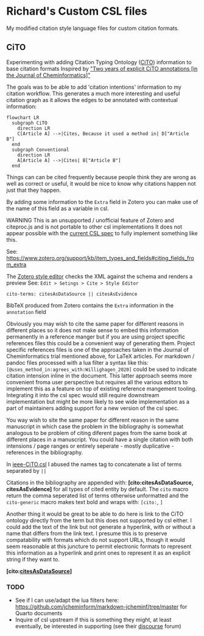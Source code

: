 # Richard's Custom CSL files

My modified citation style language files for custom citation formats.

## CiTO

Experimenting with adding Citation Typing Ontology ([CiTO](https://sparontologies.github.io/cito/current/cito.html)) information to base citation formats
Inspired by ["Two years of explicit CiTO annotations [in the Journal of Cheminformatics]"](https://doi.org/10.1186/s13321-023-00683-2)

The goals was to be able to add 'citation intentions' information to my citation workflow.
This generates a much more interesting and useful citation graph as it allows the edges to be annotated with contextual information:

```mermaid
flowchart LR
  subgraph CiTO
    direction LR
    C[Article A] -->|Cites, Because it used a method in| D["Article B"]
  end
  subgraph Conventional
    direction LR
    A[Article A] -->|Cites| B["Article B"]
  end
```

Things can can be cited frequently because people think they are wrong as well as correct or useful, it would be nice to know why citations happen not just that they happen.

By adding some information to the `Extra` field in Zotero you can make use of the 
name of this field as a variable in csl.

WARNING This is an unsupported / unofficial feature of Zotero and citeproc.js and is not portable to other csl implementations
It does not appear possible with the [current CSL spec](https://docs.citationstyles.org/en/stable/specification.html) to fully implement something like this.

See: https://www.zotero.org/support/kb/item_types_and_fields#citing_fields_from_extra

The [Zotero style editor](https://www.zotero.org/support/dev/citation_styles/reference_test_pane) checks the XML against the schema and renders a preview
See: `Edit > Setings > Cite > Style Editor`

```
cito-terms: citesAsDataSource || citesAsEvidence
```

BibTeX produced from Zotero contains the `Extra` information in the `annotation` field

Obviously you may wish to cite the same paper for different reasons in different places so it does not make sense to embed this information permanently in a reference manger but if you are using project specific references files this could be a convenient way of generating them.
Project specific references files is one of the approaches taken in the Journal of Cheminformatics trial mentioned above, for LaTeX articles.
For markdown / pandoc files processed with a lua filter a syntax like this: `[@uses_method_in:agrees_with:Willighagen_2020]` could be used to indicate citation intension inline in the document.
This latter approach seems more convenient froma user perspective but requires all the various editors to implement this as a feature on top of existing reference mangement tooling.
Integrating it into the csl spec would still require downstream implementation but might be more likely to see wide implementation as a part of maintainers adding support for a new version of the csl spec.

You way wish to site the same paper for different reason in the same manuscript in which case the problem in the bibliography is somewhat analogous to be problem of citing diferent pages from the same book at different places in a manuscript.
You could have a single citation with both intensions / page ranges or entirely seperate - mostly duplicative - references in the bibliography.

In [ieee-CiTO.csl](ieee-CiTO.csl) I abused the names tag to concatenate a list of terms separated by `||`

Citations in the bibliography are appended with: **[cito:citesAsDataSource, citesAsEvidence]** for all types of cited entity by default.
The `cito` macro return the comma seperated list of terms otherwise unformatted and the `cito-generic` macro makes text bold and wraps with: `[cito:`, `]`

Another thing it would be great to be able to do here is link to the CiTO ontology directly from the term but this does not supported by csl either.
I could add the text of the link but not generate a hyperlink, with or without a name that differs from the link text.
I presume this is to preserve compatability with formats which do not support URLs, though it would seem reasonable at this juncture to permit electronic formats to represent this information as a hyperlink and print ones to represent it as an explicit string if they want to.

**[cito:[citesAsDataSource](https://sparontologies.github.io/cito/current/cito.html#d4e152)]**


### TODO

- See if I can use/adapt the lua filters here: https://github.com/jcheminform/markdown-jcheminf/tree/master for Quarto documents
- Inquire of csl upstream if this is something they might, at least eventually, be interested in supporting (see their [discourse](https://discourse.citationstyles.org/) forum)

